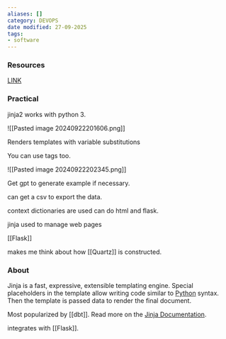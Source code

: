 ```yaml
---
aliases: []
category: DEVOPS
date modified: 27-09-2025
tags:
- software
---
```

### Resources

[LINK](https://www.youtube.com/watch?v=OraYXEr0Irg)

### Practical

jinja2 works with python 3.

![[Pasted image 20240922201606.png]]

Renders templates with variable substitutions 

You can use tags too.

![[Pasted image 20240922202345.png]]

Get gpt to generate example if necessary.

can get a csv to export the data.

context dictionaries are used can do html and flask.

jinja used to manage web pages

[[Flask]]

makes me think about how [[Quartz]] is constructed.

### About

Jinja is a fast, expressive, extensible templating engine. Special placeholders in the template allow writing code similar to [Python](term/python.md) syntax. Then the template is passed data to render the final document.

Most popularized by [[dbt]]. Read more on the [Jinja Documentation](https://jinja.palletsprojects.com/).

integrates with [[Flask]].
